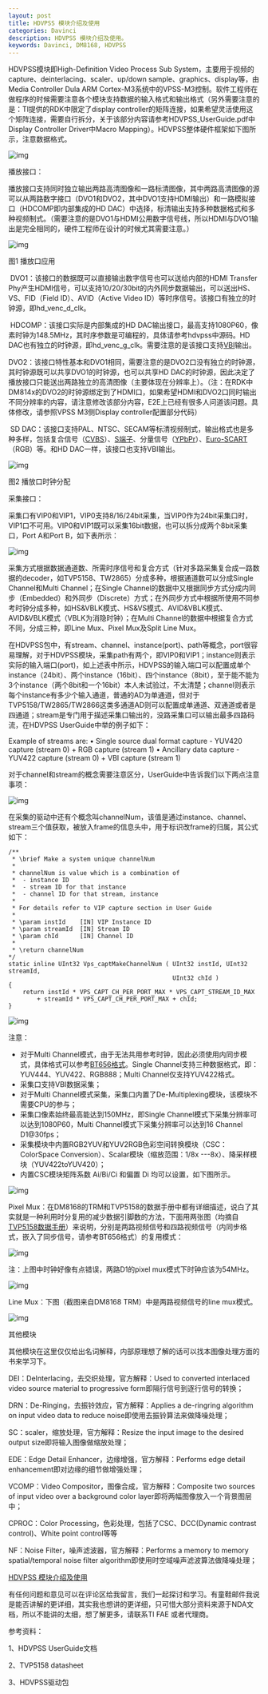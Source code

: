 ```yaml
---
layout: post
title: HDVPSS 模块介绍及使用
categories: Davinci
description: HDVPSS 模块介绍及使用。
keywords: Davinci, DM8168, HDVPSS
---
```


HDVPSS模块即High-Definition Video Process Sub System，主要用于视频的capture、deinterlacing、scaler、up/down sample、graphics、display等，由Media Controller Dula ARM Cortex-M3系统中的VPSS-M3控制。软件工程师在做程序的时候需要注意各个模块支持数据的输入格式和输出格式（另外需要注意的是：TI提供的RDK中限定了display controller的矩阵连接，如果希望灵活使用这个矩阵连接，需要自行拆分，关于该部分内容请参考HDVPSS_UserGuide.pdf中Display Controller Driver中Macro Mapping）。HDVPSS整体硬件框架如下图所示，注意数据格式。

![img](http://img.blog.csdn.net/20130918232259515?watermark/2/text/aHR0cDovL2Jsb2cuY3Nkbi5uZXQvY3J1c2hvbm1l/font/5a6L5L2T/fontsize/400/fill/I0JBQkFCMA==/dissolve/70/gravity/SouthEast)

播放接口：

​       播放接口支持同时独立输出两路高清图像和一路标清图像，其中两路高清图像的源可以从两路数字接口（DVO1和DVO2，其中DVO1支持HDMI输出）和一路模拟接口（HDCOMP即内部集成的HD DAC）中选择，标清输出支持多种数据格式和多种视频制式。（需要注意的是DVO1与HDMI公用数字信号线，所以HDMI与DVO1输出是完全相同的，硬件工程师在设计的时候尤其需要注意。）

![img](http://img.blog.csdn.net/20130920092843828?watermark/2/text/aHR0cDovL2Jsb2cuY3Nkbi5uZXQvY3J1c2hvbm1l/font/5a6L5L2T/fontsize/400/fill/I0JBQkFCMA==/dissolve/70/gravity/SouthEast)

图1 播放口应用

​        DVO1：该接口的数据既可以直接输出数字信号也可以送给内部的HDMI Transfer Phy产生HDMI信号，可以支持10/20/30bit的内外同步数据输出，可以送出HS、VS、FID（Field ID）、AVID（Active Video ID）等时序信号。该接口有独立的时钟源，即hd_venc_d_clk。

​        HDCOMP：该接口实际是内部集成的HD DAC输出接口，最高支持1080P60，像素时钟为148.5MHz，其时序参数是可编程的，具体请参考hdvpss中源码。HD DAC也有独立的时钟源，即hd_venc_g_clk。需要注意的是该接口支持[VBI](http://baike.baidu.com/view/989273.htm#2)输出。

​       DVO2：该接口特性基本和DVO1相同，需要注意的是DVO2口没有独立的时钟源，其时钟源既可以共享DVO1的时钟源，也可以共享HD DAC的时钟源，因此决定了播放接口只能送出两路独立的高清图像（主要体现在分辨率上）。（注：在RDK中DM814x的DVO2的时钟源绑定到了HDMI口，如果希望HDMI和DVO2口同时输出不同分辨率的内容，请注意修改该部分内容，E2E上已经有很多人问道该问题。具体修改，请参照VPSS M3侧Display controller配置部分代码）

​       SD DAC：该接口支持PAL、NTSC、SECAM等标清视频制式，输出格式也是多种多样，包括复合信号（[CVBS](http://en.wikipedia.org/wiki/Composite_video)）、[S端子](http://en.wikipedia.org/wiki/S-Video)、分量信号（[YPbPr](http://en.wikipedia.org/wiki/YPbPr)）、[Euro-SCART](http://en.wikipedia.org/wiki/SCART)（RGB）等。和HD DAC一样，该接口也支持VBI输出。

![img](http://img.blog.csdn.net/20130920092901328?watermark/2/text/aHR0cDovL2Jsb2cuY3Nkbi5uZXQvY3J1c2hvbm1l/font/5a6L5L2T/fontsize/400/fill/I0JBQkFCMA==/dissolve/70/gravity/SouthEast)

图2 播放口时钟分配

采集接口：

​        采集口有VIP0和VIP1，VIP0支持8/16/24bit采集，当VIP0作为24bit采集口时，VIP1口不可用。VIP0和VIP1既可以采集16bit数据，也可以拆分成两个8bit采集口，Port A和Port B，如下表所示：

![img](http://img.blog.csdn.net/20131114191038546?watermark/2/text/aHR0cDovL2Jsb2cuY3Nkbi5uZXQvY3J1c2hvbm1l/font/5a6L5L2T/fontsize/400/fill/I0JBQkFCMA==/dissolve/70/gravity/SouthEast)

​       采集方式根据数据通道数、所需时序信号和复合方式（针对多路采集复合成一路数据的decoder，如TVP5158、TW2865）分成多种，根据通道数可以分成Single Channel和Multi Channel；在Single Channel的数据中又根据同步方式分成内同步（Embedded）和外同步（Discrete）方式；在外同步方式中根据所使用不同参考时钟分成多种，如HS&VBLK模式、HS&VS模式、AVID&VBLK模式、AVID&VBLK模式（VBLK为消隐时钟）；在Multi Channel的数据中根据复合方式不同，分成三种，即Line Mux、Pixel Mux及Split Line Mux。

​       在HDVPSS包中，有stream、channel、instance(port)、path等概念，port很容易理解，对于HDVPSS模块，采集path有两个，即VIP0和VIP1；instance则表示实际的输入端口(port)，如上述表中所示，HDVPSS的输入端口可以配置成单个instance（24bit）、两个instance（16bit）、四个instance（8bit），至于能不能为3个instance（两个8bit和一个16bit）本人未试验过，不太清楚；channel则表示每个instance有多少个输入通道，普通的AD为单通道，但对于TVP5158/TW2865/TW2866这类多通道AD则可以配置成单通道、双通道或者是四通道；stream是专门用于描述采集口输出的，没路采集口可以输出最多四路码流，在HDVPSS UserGuide中举的例子如下：

Example of streams are:
• Single source dual format capture - YUV420 capture (stream 0) + RGB capture (stream 1)
• Ancillary data capture - YUV422 capture (stream 0) + VBI capture (stream 1)

对于channel和stream的概念需要注意区分，UserGuide中告诉我们以下两点注意事项：

![img](http://img.blog.csdn.net/20131114192809109?watermark/2/text/aHR0cDovL2Jsb2cuY3Nkbi5uZXQvY3J1c2hvbm1l/font/5a6L5L2T/fontsize/400/fill/I0JBQkFCMA==/dissolve/70/gravity/SouthEast)

在采集的驱动中还有个概念叫channelNum，该值是通过instance、channel、stream三个值获取，被放入frame的信息头中，用于标识改frame的归属，其公式如下：

```
/**
 * \brief Make a system unique channelNum
 *
 * channelNum is value which is a combination of
 *  - instance ID
 *  - stream ID for that instance
 *  - channel ID for that stream, instance
 *
 * For details refer to VIP capture section in User Guide
 *
 * \param instId    [IN] VIP Instance ID
 * \param streamId  [IN] Stream ID
 * \param chId      [IN] Channel ID
 *
 * \return channelNum
*/
static inline UInt32 Vps_captMakeChannelNum ( UInt32 instId, UInt32 streamId,
                                              UInt32 chId )
{
    return instId * VPS_CAPT_CH_PER_PORT_MAX * VPS_CAPT_STREAM_ID_MAX
        + streamId * VPS_CAPT_CH_PER_PORT_MAX + chId;
}
```

![img](http://img.blog.csdn.net/20131114193657265?watermark/2/text/aHR0cDovL2Jsb2cuY3Nkbi5uZXQvY3J1c2hvbm1l/font/5a6L5L2T/fontsize/400/fill/I0JBQkFCMA==/dissolve/70/gravity/SouthEast)

注意：

- 对于Multi Channel模式，由于无法共用参考时钟，因此必须使用内同步模式，具体格式可以参考[BT656格式](http://www-inst.eecs.berkeley.edu/~cs150/Documents/ITU656.PDF)。Single Channel支持三种数据格式，即：YUV444、YUV422、RGB888；Multi Channel仅支持YUV422格式。
- 采集口支持VBI数据采集；
- 对于Multi Channel模式采集，采集口内置了De-Multiplexing模块，该模块不需要CPU的参与；
- 采集口像素始终最高能达到150MHz，即Single Channel模式下采集分辨率可以达到1080P60，Multi Channel模式下采集分辨率可以达到16 Channel D1@30fps；
- 采集模块中内置RGB2YUV和YUV2RGB色彩空间转换模块（CSC：ColorSpace Conversion）、Scalar模块（缩放范围：1/8x ---8x）、降采样模块（YUV422toYUV420）；
- 内置CSC模块矩阵系数 Ai/Bi/Ci 和偏置 Di 均可以设置，如下图所示。

![img](http://img.blog.csdn.net/20130920100306796?watermark/2/text/aHR0cDovL2Jsb2cuY3Nkbi5uZXQvY3J1c2hvbm1l/font/5a6L5L2T/fontsize/400/fill/I0JBQkFCMA==/dissolve/70/gravity/SouthEast)

Pixel Mux：在DM8168的TRM和TVP5158的数据手册中都有详细描述，说白了其实就是一种利用时分复用的减少数据引脚数的方法，下面用两张图（均摘自[TVP5158数据手册](http://www.ti.com/lit/ds/symlink/tvp5158.pdf)）来说明，分别是两路视频信号和四路视频信号（内同步格式，嵌入了同步信号，请参考BT656格式）的复用模式：

![img](http://img.blog.csdn.net/20130917193248031?watermark/2/text/aHR0cDovL2Jsb2cuY3Nkbi5uZXQvY3J1c2hvbm1l/font/5a6L5L2T/fontsize/400/fill/I0JBQkFCMA==/dissolve/70/gravity/SouthEast)

注：上图中时钟好像有点错误，两路D1的pixel mux模式下时钟应该为54MHz。

![img](http://img.blog.csdn.net/20130917193203734?watermark/2/text/aHR0cDovL2Jsb2cuY3Nkbi5uZXQvY3J1c2hvbm1l/font/5a6L5L2T/fontsize/400/fill/I0JBQkFCMA==/dissolve/70/gravity/SouthEast)

Line Mux：下图（截图来自DM8168 TRM）中是两路视频信号的line mux模式。

![img](http://img.blog.csdn.net/20130917202626078?watermark/2/text/aHR0cDovL2Jsb2cuY3Nkbi5uZXQvY3J1c2hvbm1l/font/5a6L5L2T/fontsize/400/fill/I0JBQkFCMA==/dissolve/70/gravity/SouthEast)

其他模块

其他模块在这里仅仅给出名词解释，内部原理想了解的话可以找本图像处理方面的书来学习下。

DEI：DeInterlacing，去交织处理，官方解释：Used to converted interlaced video source material to progressive form即隔行信号到逐行信号的转换；

DRN：De-Ringing，去振铃效应，官方解释：Applies a de-ringring algorithm on input video data to reduce noise即使用去振铃算法来做降噪处理；

SC：scaler，缩放处理，官方解释：Resize the input image to the desired output size即将输入图像做缩放处理；

EDE：Edge Detail Enhancer，边缘增强，官方解释：Performs edge detail enhancement即对边缘的细节做增强处理；

VCOMP：Video Compositor，图像合成，官方解释：Composite two sources of input video over a background color layer即将两幅图像放入一个背景图层中；

CPROC：Color Processing，色彩处理，包括了CSC、DCC(Dynamic contrast control)、White point control等等

NF：Noise Filter，噪声滤波器，官方解释：Performs a memory to memory spatial/temporal noise filter algorithm即使用时空域噪声滤波算法做降噪处理；


[HDVPSS 模块介绍及使用](http://blog.csdn.net/crushonme/article/details/10287693)

有任何问题和意见可以在评论区给我留言，我们一起探讨和学习。有童鞋邮件我说是能否讲解的更详细，其实我也想讲的更详细，只可惜大部分资料来源于NDA文档，所以不能讲的太细，想了解更多，请联系TI FAE 或者代理商。

参考资料：

1、HDVPSS UserGuide文档

2、TVP5158 datasheet

3、HDVPSS驱动包

 